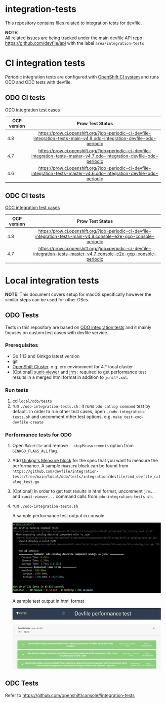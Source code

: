 # integration-tests
This repository contains files related to integration tests for devfile.  

**NOTE:**  
All related issues are being tracked under the main devfile API repo https://github.com/devfile/api with the label `area/integration-tests`

# CI integration tests
Periodic integration tests are configured with [OpenShift CI system](https://docs.ci.openshift.org/docs/how-tos/onboarding-a-new-component/) and runs ODO and ODC tests with devfile.

## ODO CI tests
[ODO integration test cases](https://github.com/devfile/integration-tests/blob/main/scripts/odo/features/odo-devfile.feature)

| OCP version   |      Prow Test Status    |
|----------|:-------------:|
| 4.8 | https://prow.ci.openshift.org/?job=periodic-ci-devfile-integration-tests-main-v4.8.odo-integration-devfile-odo-periodic |
| 4.7 | https://prow.ci.openshift.org/?job=periodic-ci-devfile-integration-tests-master-v4.7.odo-integration-devfile-odo-periodic |
| 4.6 | https://prow.ci.openshift.org/?job=periodic-ci-devfile-integration-tests-master-v4.6.odo-integration-devfile-odo-periodic |

## ODC CI tests
[ODC integration test cases](https://github.com/devfile/integration-tests/blob/main/scripts/console/frontend/packages/dev-console/integration-tests/features/addFlow/create-from-devfile.feature)

| OCP version   |      Prow Test Status    |
|----------|:-------------:|
| 4.8 | https://prow.ci.openshift.org/?job=periodic-ci-devfile-integration-tests-main-v4.8.console-e2e-gcp-console-periodic |
| 4.7 | https://prow.ci.openshift.org/?job=periodic-ci-devfile-integration-tests-master-v4.7.console-e2e-gcp-console-periodic |

# Local integration tests
**NOTE**: This document covers setup for macOS specifically however the similar steps can be used for other OSes.

## ODO Tests
Tests in this repository are based on [ODO integration tests](https://github.com/openshift/odo/blob/main/docs/dev/test-architecture.adoc#integration-and-e2e-tests) and it mainly focuses on custom test cases with devfile service.

### Prerequisites
- Go 1.13 and Ginkgo latest version
- git
- [OpenShift Cluster](https://github.com/openshift/odo/blob/main/docs/dev/test-architecture.adoc#integration-and-e2e-tests).  e.g. crc environment for 4.* local cluster 
- [Optional] [xunit-viewer](https://www.npmjs.com/package/xunit-viewer)
  and [jrm](https://www.npmjs.com/package/junit-report-merger?activeTab=readme) : required to get performance test results in a merged html format in addition to `junit*.xml`.

### Run tests
1. cd `local/odo/tests`
1. run `./odo-integration-tests.sh`  : it runs `odo catlog command` test by default. In order to run other test cases, open `./odo-integration-tests.sh` and uncomment other test options. e.g. `make test-cmd-devfile-create`

### Performance tests for ODO
1. Open `Makefile` and remove `--skipMeasurements` option from `GINKGO_FLAGS_ALL` flag.
1. Add [Ginkgo's Measure block](https://onsi.github.io/ginkgo/#benchmark-tests) for the spec that you want to measure the performance. A sample `Measure` block can be found from `https://github.com/devfile/integration-tests/tree/main/local/odo/tests/integration/devfile/cmd_devfile_catalog_test.go`
1. [Optional] In order to get test results in html format, uncomment `jrm...` and `xunit-viewer...` command calls from `odo-integration-tests.sh`. 
1. run `./odo-integration-tests.sh`
   
    A sample performance test output in console.
   
    ![alt text](./docs/images/perf_measure_sample.png "Performance test result")

    A sample test output in html format

   ![alt text](./docs/images/perf_html_sample.png "Performance test result")

## ODC Tests
Refer to https://github.com/openshift/console#integration-tests
